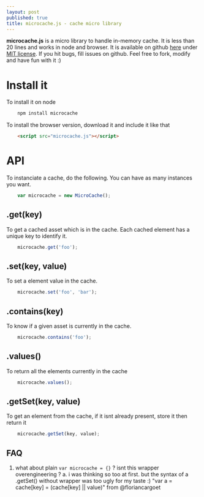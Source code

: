 ```yaml
---
layout: post
published: true
title: microcache.js - cache micro library
---
```


**microcache.js** is a micro library to handle in-memory cache. It is less than
20 lines and works in node and browser. 
It is available on github <a href='https://github.com/jeromeetienne/microcache.js'>here</a>
under <a href='https://github.com/jeromeetienne/microcache.js/blob/master/MIT-LICENSE.txt'>MIT license</a>.
If you hit bugs, fill issues on github. Feel free to fork, modify and have fun with it :)

# Install it

To install it on node

```bash
    npm install microcache
```

To install the browser version, download it and include it like that

```html
    <script src="microcache.js"></script>   
```

<!-- more -->

# API

To instanciate a cache, do the following. You can have as many instances you want.

```javascript
    var microcache = new MicroCache();
```

## .get(key)

To get a cached asset which is in the cache. Each cached element has a unique
key to identify it.

```javascript
    microcache.get('foo');
```

## .set(key, value)

To set a element value in the cache.

```javascript
    microcache.set('foo', 'bar');
```

## .contains(key)

To know if a given asset is currently in the cache.

```javascript
    microcache.contains('foo');
```

## .values()

To return all the elements currently in the cache

```javascript
    microcache.values();
```

## .getSet(key, value)

To get an element from the cache, if it isnt already present, store it then return it

```javascript
    microcache.getSet(key, value);
```

## FAQ

1. what about plain ```var microcache = {}``` ? isnt this wrapper overengineering ?
a. i was thinking so too at first. but the syntax of a .getSet() without wrapper was too ugly for my taste :)
   "var a = cache[key] = (cache[key] || value)" from @floriancargoet

